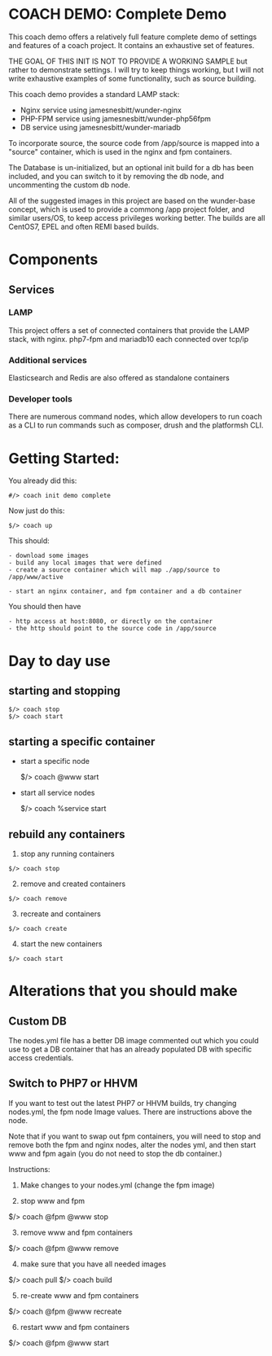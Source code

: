 # COACH DEMO: Complete Demo

This coach demo offers a relatively full feature complete
demo of settings and features of a coach project.  It
contains an exhaustive set of features.

THE GOAL OF THIS INIT IS NOT TO PROVIDE A WORKING SAMPLE
but rather to demonstrate settings.  I will try to keep 
things working, but I will not write exhaustive examples
of some functionality, such as source building.

This coach demo provides a standard LAMP stack:

- Nginx service using jamesnesbitt/wunder-nginx
- PHP-FPM service using jamesnesbitt/wunder-php56fpm
- DB service using jamesnesbitt/wunder-mariadb

To incorporate source, the source code from /app/source
is mapped into a "source" container, which is used in
the nginx and fpm containers.

The Database is un-initialized, but an optional init
build for a db has been included, and you can switch to
it by removing the db node, and uncommenting the custom
db node.

All of the suggested images in this project are based on
the wunder-base concept, which is used to provide a commong
/app project folder, and similar users/OS, to keep access
privileges working better.
The builds are all CentOS7, EPEL and often REMI based builds.

# Components

## Services

### LAMP

This project offers a set of connected containers that provide
the LAMP stack, with nginx. php7-fpm and mariadb10 each connected
over tcp/ip

### Additional services

Elasticsearch and Redis are also offered as standalone containers

### Developer tools

There are numerous command nodes, which allow developers to
run coach as a CLI to run commands such as composer, drush
and the platformsh CLI.

# Getting Started:

  You already did this:

    #/> coach init demo complete

  Now just do this:

    $/> coach up

  This should:

    - download some images
    - build any local images that were defined
    - create a source container which will map ./app/source to /app/www/active

    - start an nginx container, and fpm container and a db container

  You should then have

    - http access at host:8080, or directly on the container
    - the http should point to the source code in /app/source

# Day to day use

## starting and stopping

    $/> coach stop
    $/> coach start

## starting a specific container

  - start a specific node

    $/> coach @www start

  - start all service nodes

    $/> coach %service start

## rebuild any containers

  1. stop any running containers

    $/> coach stop

  2. remove and created containers

    $/> coach remove

  3. recreate and containers

    $/> coach create

  4. start the new containers

    $/> coach start

# Alterations that you should make

## Custom DB

The nodes.yml file has a better DB image commented out which you could use to get
a DB container that has an already populated DB with specific access credentials.

## Switch to PHP7 or HHVM

If you want to test out the latest PHP7 or HHVM builds, try changing nodes.yml, the
fpm node Image values.  There are instructions above the node.

Note that if you want to swap out fpm containers, you will need to stop and remove
both the fpm and nginx nodes, alter the nodes yml, and then start www and fpm again
(you do not need to stop the db container.)

Instructions:

1. Make changes to your nodes.yml (change the fpm image)

2. stop www and fpm

  $/> coach @fpm @www stop

3. remove www and fpm containers

  $/> coach @fpm @www remove

4. make sure that you have all needed images

  $/> coach pull
  $/> coach build

5. re-create www and fpm containers

  $/> coach @fpm @www recreate

6. restart www and fpm containers

  $/> coach @fpm @www start
